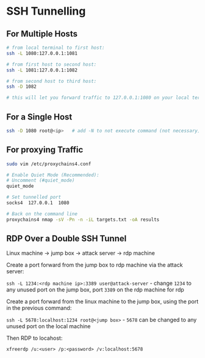 
# SSH Tunnelling

## For Multiple Hosts

```bash
# from local terminal to first host:  
ssh -L 1080:127.0.0.1:1081  

# from first host to second host:  
ssh -L 1081:127.0.0.1:1082  

# from second host to third host:  
ssh -D 1082  

# this will let you forward traffic to 127.0.0.1:1080 on your local terminal and have it exit on to the internet from host 3  
```

## For a Single Host

```bash
ssh -D 1080 root@<ip>   # add -N to not execute command (not necessary)
```

## For proxying Traffic

```bash
sudo vim /etc/proxychains4.conf

# Enable Quiet Mode (Recommended): 
# Uncomment (#quiet_mode)
quiet_mode

# Set tunnelled port
socks4  127.0.0.1  1080

# Back on the command line
proxychains4 nmap -sV -Pn -n -iL targets.txt -oA results
```

## RDP Over a Double SSH Tunnel

Linux machine -> jump box -> attack server -> rdp machine  

Create a port forward from the jump box to rdp machine via the attack server:  

`ssh -L 1234:<rdp machine ip>:3389 user@attack-server` - change `1234` to any unused port on the jump box, port `3389` on the rdp machine for rdp  

Create a port forward from the linux machine to the jump box, using the port in the previous command:  

`ssh -L 5678:localhost:1234 root@<jump box>` - `5678` can be changed to any unused port on the local machine  

Then RDP to locahost:  

`xfreerdp /u:<user> /p:<password> /v:localhost:5678`
